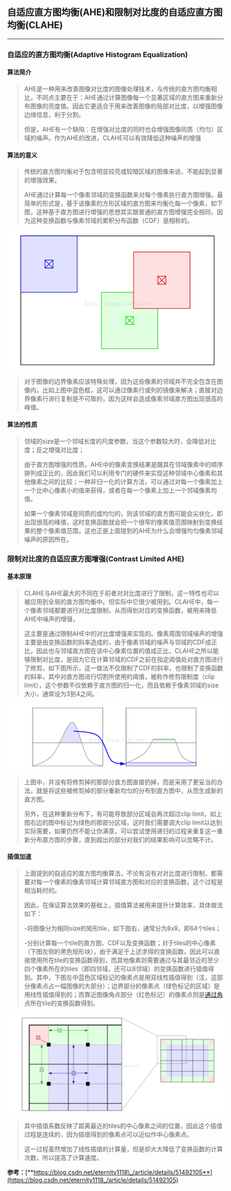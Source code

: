 ## 自适应直方图均衡\(AHE\)和限制对比度的自适应直方图均衡\(CLAHE\)

---

### 自适应的直方图均衡\(Adaptive Histogram Equalization\)

#### 算法简介

> AHE是一种用来改善图像对比度的图像处理技术，与传统的直方图均衡相比，不同点主要在于：AHE通过计算图像每一个显著区域的直方图来重新分布图像的亮度值。因此它更适合于用来改善图像的局部对比度，以增强图像边缘信息，利于分割。
>
> 但是，AHE有一个缺陷：在增强对比度的同时也会增强图像同质（均匀）区域的噪声。作为AHE的改进，CLAHE可以有效降低这种噪声的增强

#### 算法的意义

> 传统的直方图均衡对于包含明显较亮或较暗区域的图像来说，不能起到显著的增强效果。
>
> AHE通过计算每一个像素邻域的变换函数来对每个像素执行直方图增强。最简单的形式是，基于该像素的方形区域的直方图来均衡化每一个像素，如下图，这种基于直方图进行增强的思想其实跟普通的直方图增强完全相同，因为这种变换函数与像素邻域的累积分布函数（CDF）是相称的。

![](/images/2019年3月15日21点01分.png)

> 对于图像的边界像素应该特殊处理，因为这些像素的邻域并不完全包含在图像内，比如上图中蓝色框，这可以通过像素行或列的镜像来解决；直接对边界像素行进行复制是不可取的，因为这样会造成像素邻域直方图出现很高的峰值。

#### 算法的性质

> 邻域的size是一个邻域长度的尺度参数，当这个参数较大时，会降低对比度；反之增强对比度；
>
> 由于直方图增强的性质，AHE中的像素变换结果是跟其在邻域像素中的顺序排列成正比的，因此我们可以利用专门的硬件来实现这种邻域中心像素和其他像素之间的比较；一种非归一化的计算方法，可以通过对每一个像素加上一个比中心像素小的值来获得，或者在每一个像素上加上一个邻域像素均值。
>
> 如果一个像素邻域是同质的或均匀的，则该邻域的直方图可能会尖状化，即出现很高的峰值，这时变换函数就会把一个很窄的像素值范围映射到变换结果的整个像素值范围，这也正是上面提到的AHE为什么会增强均匀像素邻域噪声的原因所在。



### 限制对比度的自适应直方图增强\(Contrast Limited AHE\)

#### 基本原理

> CLAHE与AHE最大的不同在于前者对对比度进行了限制，这一特性也可以被应用到全局的直方图均衡中。但实际中它很少被用到。CLAHE中，每一个像素邻域都要进行对比度限制，从而得到对应的变换函数，被用来降低AHE中噪声的增强，
>
> 这主要是通过限制AHE中的对比度增强来实现的。像素周围邻域噪声的增强主要是由变换函数的斜率造成的，由于像素邻域的噪声与邻域的CDF成正比，因此也与邻域直方图在该中心像素位置的值成正比，CLAHE之所以能够限制对比度，是因为它在计算邻域的CDF之前在指定阈值处对直方图进行了修剪，如下图所示，这一做法不仅限制了CDF的斜率，也限制了变换函数的斜率，其中对直方图进行切割所使用的阈值，被称作修剪限制度（clip limit），这个参数不仅依赖于直方图的归一化，而且依赖于像素邻域的size大小，通常设为3到4之间。

![](/images/2019年3月15日21点35分.png)

> 上图中，并没有将修剪掉的那部分直方图直接扔掉，而是采用了更妥当的办法，就是将这些被修剪掉的部分重新均匀的分布到直方图中，从而生成新的直方图。
>
> 另外，在这种重新分布下，有可能导致部分区域会再次超过clip limit，如上图右边的图中标记为绿色的那部分区域，这时我们需要调大clip limit以达到实际需要，如果仍然不能让你满意，可以尝试使用递归的过程来重复这一重新分布直方图的步骤，直到超出的部分对我们的结果影响可以忽略不计。

#### 插值加速

> 上面提到的自适应的直方图均衡算法，不论有没有对对比度进行限制，都需要对每一个像素的像素邻域计算邻域直方图和对应的变换函数，这个过程是相当耗时的。
>
> 因此，在保证算法效果的基础上，插值算法被用来提升计算效率，具体做法如下：
>
> -将图像分为相同size的矩形tile，如下图右，通常分为8x8，即64个tiles；
>
> -分别计算每一个tile的直方图、CDF以及变换函数；对于tiles的中心像素（下图左侧的黑色矩形块），由于满足于上述求得的变换函数，因此可以直接使用所在tile的变换函数得到，而其他像素则需要通过与其最邻近的至少四个像素所在的tiles（即四邻域，还可以8邻域）的变换函数进行插值得到。其中，下图左中蓝色区域标记的像素点是用双线性插值得到（注，这部分像素点占一幅图像的大部分）；边界部分的像素点（绿色标记的区域）是用线性插值得到的；而靠近图像角点部分（红色标记）的像素点则是[通过角](https://www.baidu.com/s?wd=%E9%80%9A%E8%BF%87%E8%A7%92&tn=24004469_oem_dg&rsv_dl=gh_pl_sl_csd)点所在tile的变换函数得到。

![](/images/2019年3月15日22点06分.png)

> 其中插值系数反映了距离最近的tiles的中心像素之间的位置，因此这个插值过程是连续的，因为插值得到的像素点可以近似作中心像素点。
>
> 这一过程虽然增加了线性插值的计算量，但是却大大降低了变换函数的计算次数，所以提高了计算速度。

**参考：**[**https://blog.csdn.net/eternity1118\_/article/details/51492105**](https://blog.csdn.net/eternity1118_/article/details/51492105)



